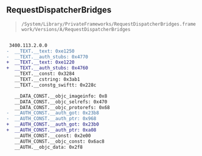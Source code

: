 ## RequestDispatcherBridges

> `/System/Library/PrivateFrameworks/RequestDispatcherBridges.framework/Versions/A/RequestDispatcherBridges`

```diff

 3400.113.2.0.0
-  __TEXT.__text: 0xe1250
-  __TEXT.__auth_stubs: 0x4770
+  __TEXT.__text: 0xe1220
+  __TEXT.__auth_stubs: 0x4760
   __TEXT.__const: 0x3284
   __TEXT.__cstring: 0x3ab1
   __TEXT.__constg_swiftt: 0x228c

   __DATA_CONST.__objc_imageinfo: 0x8
   __DATA_CONST.__objc_selrefs: 0x470
   __DATA_CONST.__objc_protorefs: 0x68
-  __AUTH_CONST.__auth_got: 0x23b8
-  __AUTH_CONST.__auth_ptr: 0x968
+  __AUTH_CONST.__auth_got: 0x23b0
+  __AUTH_CONST.__auth_ptr: 0xa08
   __AUTH_CONST.__const: 0x2e00
   __AUTH_CONST.__objc_const: 0x6ac8
   __AUTH.__objc_data: 0x2f8

```
